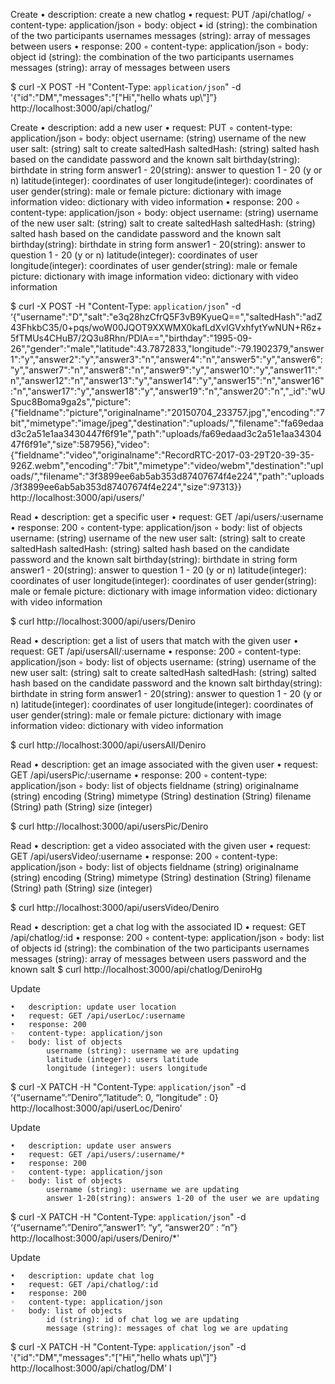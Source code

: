 
Create
	•	description: create a new chatlog
	•	request: PUT /api/chatlog/
	◦	content-type: application/json
	◦	body: object
	▪		id (string): the combination of the two participants usernames
			messages (string): array of messages between users 
	•	response: 200
	◦	content-type: application/json
	◦	body: object
		   	id (string): the combination of the two participants usernames
			messages (string): array of messages between users 


$ curl -X POST 
       -H "Content-Type: `application/json`" 
       -d '{"id":"DM","messages":"[\"Hi\",\"hello whats up\”]”}
       http://localhost:3000/api/chatlog/'



Create
	•	description: add a new user
	•	request: PUT
	◦	content-type: application/json
	◦	body: object
			username: (string) username of the new user
			salt: (string) salt to create saltedHash
			saltedHash: (string) salted hash based on the candidate 
			password and the known salt
			birthday(string): birthdate in string form
			answer1 - 20(string): answer to question 1 - 20 (y or n)
			latitude(integer): coordinates of user
			longitude(integer): coordinates of user
			gender(string): male or female
			picture: dictionary with image information
			video: dictionary with video information
	•	response: 200
	◦	content-type: application/json
	◦	body: object
			username: (string) username of the new user
			salt: (string) salt to create saltedHash
			saltedHash: (string) salted hash based on the candidate 
			password and the known salt
			birthday(string): birthdate in string form
			answer1 - 20(string): answer to question 1 - 20 (y or n)
			latitude(integer): coordinates of user
			longitude(integer): coordinates of user
			gender(string): male or female
			picture: dictionary with image information
			video: dictionary with video information


$ curl -X POST 
       -H "Content-Type: `application/json`" 
       -d ‘{"username":"D","salt":"e3q28hzCfrQ5F3vB9KyueQ==","saltedHash":"adZ43FhkbC35/0+pqs/woW00JQOT9XXWMX0kafLdXvIGVxhfytYwNUN+R6z+5fTMUs4CHuB7/2Q3u8Rhn/PDlA==","birthday":"1995-09-26","gender":"male","latitude":43.7872833,"longitude":-79.1902379,"answer1":"y","answer2":"y","answer3":"n","answer4":"n","answer5":"y","answer6":"y","answer7":"n","answer8":"n","answer9":"y","answer10":"y","answer11":"n","answer12":"n","answer13":"y","answer14":"y","answer15":"n","answer16":"n","answer17":"y","answer18":"y","answer19":"n","answer20":"n","_id":"wUSpuc8Boma9ga2s","picture":{"fieldname":"picture","originalname":"20150704_233757.jpg","encoding":"7bit","mimetype":"image/jpeg","destination":"uploads/","filename":"fa69edaad3c2a51e1aa3430447f6f91e","path":"uploads/fa69edaad3c2a51e1aa3430447f6f91e","size":587956},"video":{"fieldname":"video","originalname":"RecordRTC-2017-03-29T20-39-35-926Z.webm","encoding":"7bit","mimetype":"video/webm","destination":"uploads/","filename":"3f3899ee6ab5ab353d87407674f4e224","path":"uploads/3f3899ee6ab5ab353d87407674f4e224","size":97313}}
       http://localhost:3000/api/users/'




Read
	•	description: get a specific user
	•	request: GET /api/users/:username
	•	response: 200
	◦	content-type: application/json
	◦	body: list of objects
			username: (string) username of the new user
			salt: (string) salt to create saltedHash
			saltedHash: (string) salted hash based on the candidate 
			password and the known salt
			birthday(string): birthdate in string form
			answer1 - 20(string): answer to question 1 - 20 (y or n)
			latitude(integer): coordinates of user
			longitude(integer): coordinates of user
			gender(string): male or female
			picture: dictionary with image information
			video: dictionary with video information

$ curl http://localhost:3000/api/users/Deniro

Read
	•	description: get a list of users that match with the given user
	•	request: GET /api/usersAll/:username
	•	response: 200
	◦	content-type: application/json
	◦	body: list of objects
			username: (string) username of the new user
			salt: (string) salt to create saltedHash
			saltedHash: (string) salted hash based on the candidate 
			password and the known salt
			birthday(string): birthdate in string form
			answer1 - 20(string): answer to question 1 - 20 (y or n)
			latitude(integer): coordinates of user
			longitude(integer): coordinates of user
			gender(string): male or female
			picture: dictionary with image information
			video: dictionary with video information

$ curl http://localhost:3000/api/usersAll/Deniro

Read
	•	description: get an image associated with the given user
	•	request: GET /api/usersPic/:username
	•	response: 200
	◦	content-type: application/json
	◦	body: list of objects
			fieldname (string)
			originalname (string)
			encoding (String)
			mimetype (String)
			destination (String)
			filename (String)
			path (String) 
			size (integer)

$ curl http://localhost:3000/api/usersPic/Deniro

Read
	•	description: get a video associated with the given user
	•	request: GET /api/usersVideo/:username
	•	response: 200
	◦	content-type: application/json
	◦	body: list of objects
			fieldname (string)
			originalname (string)
			encoding (String)
			mimetype (String)
			destination (String)
			filename (String)
			path (String) 
			size (integer)

$ curl http://localhost:3000/api/usersVideo/Deniro



Read
	•	description: get a chat log with the associated ID
	•	request: GET /api/chatlog/:id
	•	response: 200
	◦	content-type: application/json
	◦	body: list of objects
			id (string): the combination of the two participants usernames
			messages (string): array of messages between users 						      			password and the known salt
$ curl http://localhost:3000/api/chatlog/DeniroHg

Update 

	•	description: update user location
	•	request: GET /api/userLoc/:username
	•	response: 200
	◦	content-type: application/json
	◦	body: list of objects
			username (string): username we are updating
			latitude (integer): users latitude
			longitude (integer): users longitude	

$ curl -X PATCH 
       -H "Content-Type: `application/json`" 
       -d ‘{“username”:”Deniro”,”latitude”: 0, “longitude” : 0} 
       http://localhost:3000/api/userLoc/Deniro'		

Update 

	•	description: update user answers
	•	request: GET /api/users/:username/*
	•	response: 200
	◦	content-type: application/json
	◦	body: list of objects
			username (string): username we are updating
			answer 1-20(string): answers 1-20 of the user we are updating 
$ curl -X PATCH 
       -H "Content-Type: `application/json`" 
       -d ‘{“username”:”Deniro”,”answer1”: “y”, “answer20” : “n”} 
       http://localhost:3000/api/users/Deniro/*'	      	

Update 

	•	description: update chat log
	•	request: GET /api/chatlog/:id
	•	response: 200
	◦	content-type: application/json
	◦	body: list of objects
			id (string): id of chat log we are updating
			message (string): messages of chat log we are updating
$ curl -X PATCH
       -H "Content-Type: `application/json`" 
       -d '{"id":"DM","messages":"[\"Hi\",\"hello whats up\”]”}
       http://localhost:3000/api/chatlog/DM'		l




